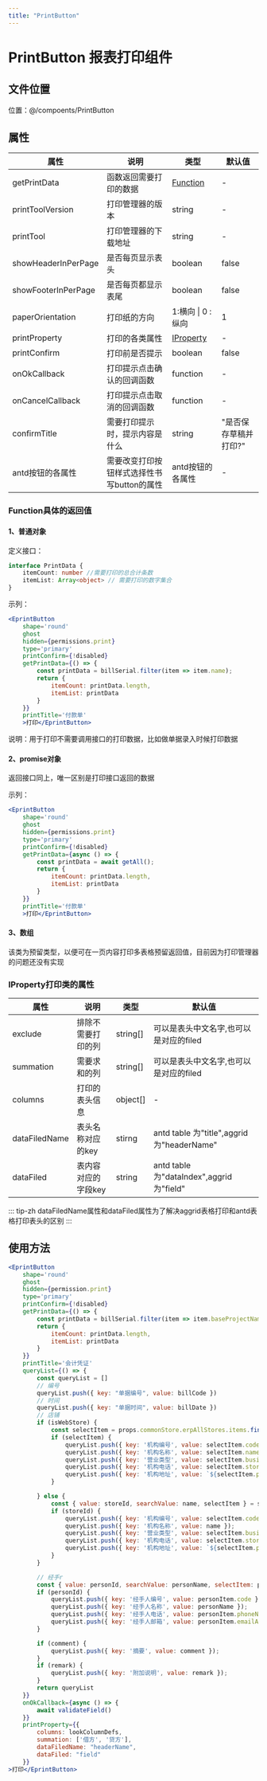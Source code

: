 ```yaml
---
title: "PrintButton"
---
```


# PrintButton 报表打印组件

## 文件位置
位置：@/compoents/PrintButton

## 属性
| 属性        | 说明           | 类型  | 默认值  |
| ------------- |-------------| --------------|-------|
| getPrintData     | 函数返回需要打印的数据|[Function](#getPrintData)|-|
| printToolVersion | 打印管理器的版本|  string | -|
| printTool| 打印管理器的下载地址     | string|-|
| showHeaderInPerPage| 是否每页显示表头     | boolean |false|
| showFooterInPerPage| 是否每页都显示表尾  |boolean|false|
| paperOrientation| 打印纸的方向   | 1:横向 &#124; 0 :纵向 |1|
| printProperty| 打印的各类属性   | [IProperty](#IProperty)|-|
| printConfirm| 打印前是否提示   | boolean|false|
| onOkCallback| 打印提示点击确认的回调函数   | function|-|
| onCancelCallback| 打印提示点击取消的回调函数   | function|-|
| confirmTitle| 需要打印提示时，提示内容是什么   | string|"是否保存草稿并打印?"|
| antd按钮的各属性| 需要改变打印按钮样式选择性书写button的属性   | antd按钮的各属性|-|

### <a id='getPrintData'>Function具体的返回值</a>

#### 1、普通对象
定义接口：
```ts
interface PrintData {
    itemCount: number //需要打印的总合计条数
    itemList: Array<object> // 需要打印的数字集合
}
```
示列：
```jsx
<EprintButton
    shape='round'
    ghost
    hidden={permissions.print}
    type='primary'
    printConfirm={!disabled}
    getPrintData={() => {
        const printData = billSerial.filter(item => item.name);
        return {
            itemCount: printData.length,
            itemList: printData
        }
    }}
    printTitle='付款单'
    >打印</EprintButton>
```
说明：用于打印不需要调用接口的打印数据，比如做单据录入时候打印数据

#### 2、promise对象
返回接口同上，唯一区别是打印接口返回的数据

示列：
```jsx
<EprintButton
    shape='round'
    ghost
    hidden={permissions.print}
    type='primary'
    printConfirm={!disabled}
    getPrintData={async () => {
        const printData = await getAll();
        return {
            itemCount: printData.length,
            itemList: printData
        }
    }}
    printTitle='付款单'
    >打印</EprintButton>
```
#### 3、数组
该类为预留类型，以便可在一页内容打印多表格预留返回值，目前因为打印管理器的问题还没有实现

### <a id='IProperty'>IProperty打印类的属性</a>
| 属性        | 说明           | 类型  | 默认值  |
| ------------- |-------------| --------------|-------|
| exclude     | 排除不需要打印的列|string[]|可以是表头中文名字,也可以是对应的filed|
| summation | 需要求和的列|  string[] | 可以是表头中文名字,也可以是对应的filed|
| columns| 打印的表头信息 | object[]|-|
| dataFiledName| 表头名称对应的key | stirng |antd table 为"title",aggrid为"headerName"|
| dataFiled| 表内容对应的字段key |string|antd table 为"dataIndex",aggrid为"field"|

::: tip-zh
dataFiledName属性和dataFiled属性为了解决aggrid表格打印和antd表格打印表头的区别
:::
## 使用方法

```jsx
<EprintButton
    shape='round'
    ghost
    hidden={permission.print}
    type='primary'
    printConfirm={!disabled}
    getPrintData={() => {
        const printData = billSerial.filter(item => item.baseProjectName);
        return {
            itemCount: printData.length,
            itemList: printData
        }
    }}
    printTitle='会计凭证'
    queryList={() => {
        const queryList = []
        // 编号
        queryList.push({ key: "单据编号", value: billCode })
        // 时间
        queryList.push({ key: "单据时间", value: billDate })
        // 店铺
        if (isWebStore) {
            const selectItem = props.commonStore.erpAllStores.items.find(item => item.id === abp.setting.get("storeId"))
            if (selectItem) {
                queryList.push({ key: '机构编号', value: selectItem.code });
                queryList.push({ key: '机构名称', value: selectItem.name });
                queryList.push({ key: '营业类型', value: selectItem.businessTypeName });
                queryList.push({ key: '机构电话', value: selectItem.storePhone });
                queryList.push({ key: '机构地址', value: `${selectItem.province}${selectItem.city}${selectItem.zone}${selectItem.address}` });
            }

        } else {
            const { value: storeId, searchValue: name, selectItem } = storeRef.current.getState()
            if (storeId) {
                queryList.push({ key: '机构编号', value: selectItem.code });
                queryList.push({ key: '机构名称', value: name });
                queryList.push({ key: '营业类型', value: selectItem.businessTypeName });
                queryList.push({ key: '机构电话', value: selectItem.storePhone });
                queryList.push({ key: '机构地址', value: `${selectItem.province}${selectItem.city}${selectItem.zone}${selectItem.address}` });
            }
        }

        // 经手r
        const { value: personId, searchValue: personName, selectItem: personItem } = personRef.current.getState()
        if (personId) {
            queryList.push({ key: '经手人编号', value: personItem.code });
            queryList.push({ key: '经手人名称', value: personName });
            queryList.push({ key: '经手人电话', value: personItem.phoneNumber });
            queryList.push({ key: '经手人邮箱', value: personItem.emailAddress });
        }

        if (comment) {
            queryList.push({ key: '摘要', value: comment });
        }
        if (remark) {
            queryList.push({ key: '附加说明', value: remark });
        }
        return queryList
    }}
    onOkCallback={async () => {
        await validateField()
    }}
    printProperty={{
        columns: lookColumnDefs,
        summation: ['借方', '贷方'],
        dataFiledName: "headerName",
        dataFiled: "field"
    }}
>打印</EprintButton>
```
  
